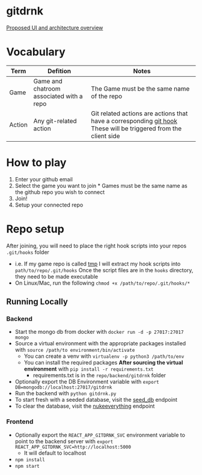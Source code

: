 # gitdrnk
[Proposed UI and architecture overview](https://marvelapp.com/4dadagd)

# Vocabulary
| Term   | Defition                                 | Notes                                                                                                                                                |
|--------|------------------------------------------|------------------------------------------------------------------------------------------------------------------------------------------------------|
| Game   | Game and chatroom associated with a repo | The Game must be the same name of the repo                                                                                                           |
| Action | Any git-related action                   | Git related actions are actions that have a corresponding [git hook](https://git-scm.com/docs/githooks) These will be triggered from the client side |

# How to play
  1. Enter your github email
  2. Select the game you want to join
    * Games must be the same name as the github repo you wish to connect
  3. Join!
  4. Setup your connected repo

# Repo setup
After joining, you will need to place the right hook scripts into your repos `.git/hooks` folder
  * i.e. If my game repo is called [tmp](https://github.com/Original-heapsters/tmp) I will extract my hook scripts into `path/to/repo/.git/hooks`
Once the script files are in the `hooks` directory, they need to be made executable
  * On Linux/Mac, run the following `chmod +x /path/to/repo/.git/hooks/*`


## Running Locally

### Backend
  * Start the mongo db from docker with ```docker run -d -p 27017:27017 mongo```
  * Source a virtual environment with the appropriate packages installed with ```source /path/to environment/bin/activate```
    * You can create a venv with ```virtualenv -p python3 /path/to/env```
    * You can install the required packages **After sourcing the virtual environment** with ```pip install -r requirements.txt```
      * requirements.txt is in the ```repo/backend/gitdrnk``` folder
  * Optionally export the DB Environment variable with ```export DB=mongodb://localhost:27017/gitdrnk```
  * Run the backend with ```python gitdrnk.py```
  * To start fresh with a seeded database, visit the [seed_db](http://localhost:5000/seed_db) endpoint
  * To clear the database, visit the [nukeeverything](http://localhost:5000/nukeeverything) endpoint

### Frontend
  * Optionally export the `REACT_APP_GITDRNK_SVC` environment variable to point to the backend server with ```export REACT_APP_GITDRNK_SVC=http://localhost:5000```
    * It will default to localhost
  * ```npm install```
  * ```npm start```
